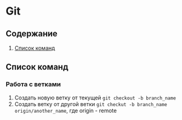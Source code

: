 # Git
## Содержание
1. [Список команд](#список-команд)
## Список команд
### Работа с ветками
1. Создать новую ветку от текущей
`git checkout -b branch_name`
2. Создать ветку от другой ветки
`git checkut -b branch_name origin/another_name`, где origin - remote

